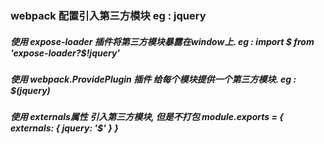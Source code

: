 ### webpack 配置引入第三方模块 eg : jquery
##### 使用 *expose-loader* 插件将第三方模块暴露在window上. eg : import $ from 'expose-loader?$!jquery'
##### 使用 *webpack.ProvidePlugin* 插件 给每个模块提供一个第三方模块.  eg : $(jquery)
##### 使用 *externals属性* 引入第三方模块, 但是不打包 module.exports = { externals: { jquery: '$' } }